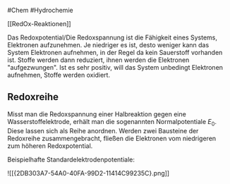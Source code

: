 #Chem #Hydrochemie

[[RedOx-Reaktionen]]

Das Redoxpotential/Die Redoxspannung ist die Fähigkeit eines Systems, Elektronen aufzunehmen. Je niedriger es ist, desto weniger kann das System Elektronen aufnehmen, in der Regel da kein Sauerstoff vorhanden ist. Stoffe werden dann reduziert, ihnen werden die Elektronen "aufgezwungen". Ist es sehr positiv, will das System unbedingt Elektronen aufnehmen, Stoffe werden oxidiert.

## Redoxreihe

Misst man die Redoxspannung einer Halbreaktion gegen eine Wasserstoffelektrode, erhält man die sogenannten Normalpotentiale $E_0$. Diese lassen sich als Reihe anordnen. Werden zwei Bausteine der Redoxreihe zusammengebracht, fließen die Elektronen vom niedrigeren zum höheren Redoxpotential. 

Beispielhafte Standardelektrodenpotentiale:

![[{2DB303A7-54A0-40FA-99D2-11414C99235C}.png]]